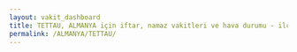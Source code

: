 ```yaml
---
layout: vakit_dashboard
title: TETTAU, ALMANYA için iftar, namaz vakitleri ve hava durumu - ilçe/eyalet seç
permalink: /ALMANYA/TETTAU/
---
```


<script type="text/javascript">
  var GLOBAL_COUNTRY = 'ALMANYA';
  var GLOBAL_CITY = 'TETTAU';
  var GLOBAL_STATE = '';
  var lat = 72;
  var lon = 21;
</script>
